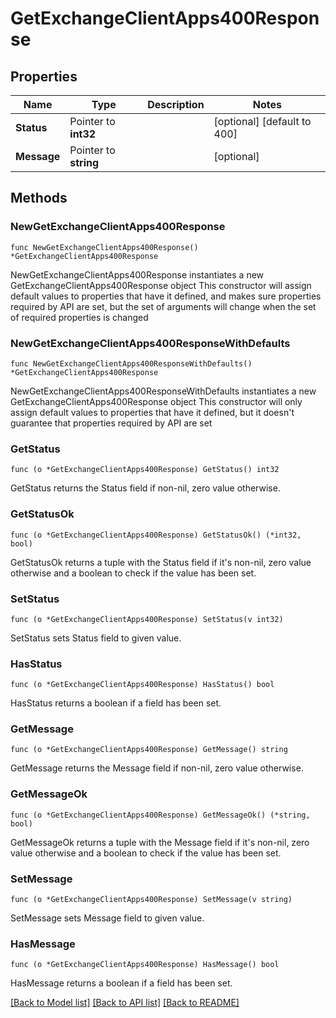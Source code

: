 # GetExchangeClientApps400Response

## Properties

Name | Type | Description | Notes
------------ | ------------- | ------------- | -------------
**Status** | Pointer to **int32** |  | [optional] [default to 400]
**Message** | Pointer to **string** |  | [optional] 

## Methods

### NewGetExchangeClientApps400Response

`func NewGetExchangeClientApps400Response() *GetExchangeClientApps400Response`

NewGetExchangeClientApps400Response instantiates a new GetExchangeClientApps400Response object
This constructor will assign default values to properties that have it defined,
and makes sure properties required by API are set, but the set of arguments
will change when the set of required properties is changed

### NewGetExchangeClientApps400ResponseWithDefaults

`func NewGetExchangeClientApps400ResponseWithDefaults() *GetExchangeClientApps400Response`

NewGetExchangeClientApps400ResponseWithDefaults instantiates a new GetExchangeClientApps400Response object
This constructor will only assign default values to properties that have it defined,
but it doesn't guarantee that properties required by API are set

### GetStatus

`func (o *GetExchangeClientApps400Response) GetStatus() int32`

GetStatus returns the Status field if non-nil, zero value otherwise.

### GetStatusOk

`func (o *GetExchangeClientApps400Response) GetStatusOk() (*int32, bool)`

GetStatusOk returns a tuple with the Status field if it's non-nil, zero value otherwise
and a boolean to check if the value has been set.

### SetStatus

`func (o *GetExchangeClientApps400Response) SetStatus(v int32)`

SetStatus sets Status field to given value.

### HasStatus

`func (o *GetExchangeClientApps400Response) HasStatus() bool`

HasStatus returns a boolean if a field has been set.

### GetMessage

`func (o *GetExchangeClientApps400Response) GetMessage() string`

GetMessage returns the Message field if non-nil, zero value otherwise.

### GetMessageOk

`func (o *GetExchangeClientApps400Response) GetMessageOk() (*string, bool)`

GetMessageOk returns a tuple with the Message field if it's non-nil, zero value otherwise
and a boolean to check if the value has been set.

### SetMessage

`func (o *GetExchangeClientApps400Response) SetMessage(v string)`

SetMessage sets Message field to given value.

### HasMessage

`func (o *GetExchangeClientApps400Response) HasMessage() bool`

HasMessage returns a boolean if a field has been set.


[[Back to Model list]](../README.md#documentation-for-models) [[Back to API list]](../README.md#documentation-for-api-endpoints) [[Back to README]](../README.md)


